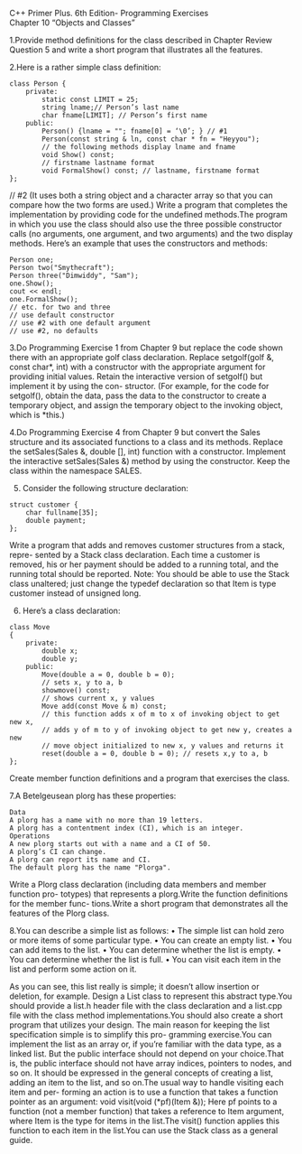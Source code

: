C++ Primer Plus. 6th Edition- Programming Exercises  
Chapter 10 “Objects and Classes”

1.Provide method definitions for the class described in Chapter Review Question 5
and write a short program that illustrates all the features.

2.Here is a rather simple class definition:

```
class Person {
    private:
        static const LIMIT = 25;
        string lname;// Person’s last name
        char fname[LIMIT]; // Person’s first name
    public:
        Person() {lname = ""; fname[0] = ‘\0’; } // #1
        Person(const string & ln, const char * fn = "Heyyou");
        // the following methods display lname and fname
        void Show() const;
        // firstname lastname format
        void FormalShow() const; // lastname, firstname format
};
```

// #2
(It uses both a string object and a character array so that you can compare how
the two forms are used.) Write a program that completes the implementation by
providing code for the undefined methods.The program in which you use the class
should also use the three possible constructor calls (no arguments, one argument,
and two arguments) and the two display methods. Here’s an example that uses the
constructors and methods:

```
Person one;
Person two("Smythecraft");
Person three("Dimwiddy", "Sam");
one.Show();
cout << endl;
one.FormalShow();
// etc. for two and three
// use default constructor
// use #2 with one default argument
// use #2, no defaults
```

3.Do Programming Exercise 1 from Chapter 9 but replace the code shown there with
an appropriate golf class declaration. Replace setgolf(golf &, const char*,
int) with a constructor with the appropriate argument for providing initial values.
Retain the interactive version of setgolf() but implement it by using the con-
structor. (For example, for the code for setgolf(), obtain the data, pass the data to
the constructor to create a temporary object, and assign the temporary object to the
invoking object, which is *this.)

4.Do Programming Exercise 4 from Chapter 9 but convert the Sales structure and
its associated functions to a class and its methods. Replace the setSales(Sales &,
double [], int) function with a constructor. Implement the interactive
setSales(Sales &) method by using the constructor. Keep the class within the
namespace SALES.

5. Consider the following structure declaration:

```
struct customer {
    char fullname[35];
    double payment;
};
```

Write a program that adds and removes customer structures from a stack, repre-
sented by a Stack class declaration. Each time a customer is removed, his or her
payment should be added to a running total, and the running total should be
reported. Note: You should be able to use the Stack class unaltered; just change the
typedef declaration so that Item is type customer instead of unsigned long.

6. Here’s a class declaration:

```
class Move
{
    private:
        double x;
        double y;
    public:
        Move(double a = 0, double b = 0);
        // sets x, y to a, b
        showmove() const;
        // shows current x, y values
        Move add(const Move & m) const;
        // this function adds x of m to x of invoking object to get new x,
        // adds y of m to y of invoking object to get new y, creates a new
        // move object initialized to new x, y values and returns it
        reset(double a = 0, double b = 0); // resets x,y to a, b
};
```

Create member function definitions and a program that exercises the class.

7.A Betelgeusean plorg has these properties:

```
Data
A plorg has a name with no more than 19 letters.
A plorg has a contentment index (CI), which is an integer.
Operations
A new plorg starts out with a name and a CI of 50.
A plorg’s CI can change.
A plorg can report its name and CI.
The default plorg has the name "Plorga".
```

Write a Plorg class declaration (including data members and member function pro-
totypes) that represents a plorg.Write the function definitions for the member func-
tions.Write a short program that demonstrates all the features of the Plorg class.

8.You can describe a simple list as follows:
    • The simple list can hold zero or more items of some particular type.
    • You can create an empty list.
    • You can add items to the list.
    • You can determine whether the list is empty.
    • You can determine whether the list is full.
    • You can visit each item in the list and perform some action on it.

As you can see, this list really is simple; it doesn’t allow insertion or deletion, for example.
Design a List class to represent this abstract type.You should provide a list.h
header file with the class declaration and a list.cpp file with the class method
implementations.You should also create a short program that utilizes your design.
The main reason for keeping the list specification simple is to simplify this pro-
gramming exercise.You can implement the list as an array or, if you’re familiar with
the data type, as a linked list. But the public interface should not depend on your
choice.That is, the public interface should not have array indices, pointers to nodes,
and so on. It should be expressed in the general concepts of creating a list, adding
an item to the list, and so on.The usual way to handle visiting each item and per-
forming an action is to use a function that takes a function pointer as an argument:
void visit(void (*pf)(Item &));
Here pf points to a function (not a member function) that takes a reference to Item
argument, where Item is the type for items in the list.The visit() function applies
this function to each item in the list.You can use the Stack class as a general guide.
